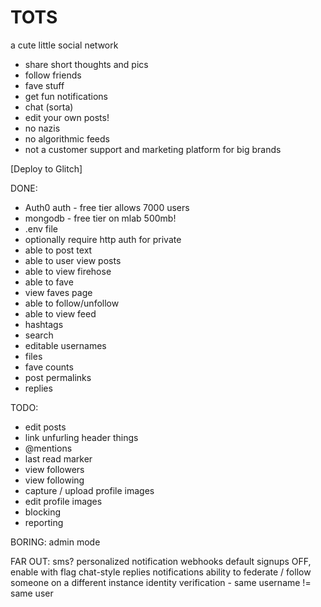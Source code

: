# TOTS
a cute little social network

* share short thoughts and pics
* follow friends
* fave stuff
* get fun notifications
* chat (sorta)
* edit your own posts!
* no nazis
* no algorithmic feeds
* not a customer support and marketing platform for big brands

[Deploy to Glitch]


DONE:

* Auth0 auth - free tier allows 7000 users
* mongodb - free tier on mlab 500mb!
* .env file
* optionally require http auth for private
* able to post text
* able to user view posts
* able to view firehose
* able to fave
* view faves page
* able to follow/unfollow
* able to view feed
* hashtags
* search
* editable usernames
* files
* fave counts
* post permalinks
* replies

TODO:

* edit posts
* link unfurling header things
* @mentions
* last read marker
* view followers
* view following
* capture / upload profile images
* edit profile images
* blocking
* reporting

BORING:
admin mode

FAR OUT:
sms?
personalized notification webhooks
default signups OFF, enable with flag
chat-style replies
notifications
ability to federate / follow someone on a different instance
identity verification - same username != same user
